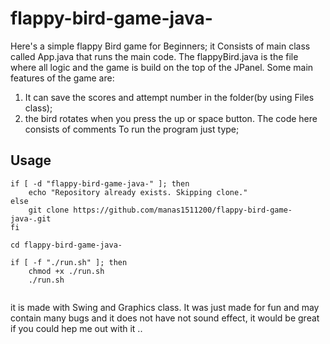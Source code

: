 
# flappy-bird-game-java-
Here's a simple flappy Bird game for Beginners;
it Consists of main class called App.java that runs the main code. The flappyBird.java is the file where all logic and the game is build on the top of the JPanel.
Some main features of the game are:
1. It can save the scores and attempt number in the folder(by using Files class);
2. the bird rotates when you press the up or space button.
The code here consists of comments
To run the program just type;
## Usage

```
if [ -d "flappy-bird-game-java-" ]; then
    echo "Repository already exists. Skipping clone."
else
    git clone https://github.com/manas1511200/flappy-bird-game-java-.git
fi

cd flappy-bird-game-java-

if [ -f "./run.sh" ]; then
    chmod +x ./run.sh
    ./run.sh


```

it is made with Swing and Graphics class. 
It was just made for fun and may contain many bugs and it does not have not sound effect, it would be great if you could hep me out with it ..

